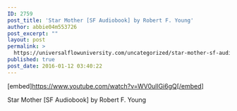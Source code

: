 ```yaml
---
ID: 2759
post_title: 'Star Mother [SF Audiobook] by Robert F. Young'
author: abbie04m553726
post_excerpt: ""
layout: post
permalink: >
  https://universalflowuniversity.com/uncategorized/star-mother-sf-audiobook-by-robert-f-young/
published: true
post_date: 2016-01-12 03:40:22
---
```

[embed]https://www.youtube.com/watch?v=WV0ullGi6gQ[/embed]<br>
<p>Star Mother [SF Audiobook] by Robert F. Young</p>
